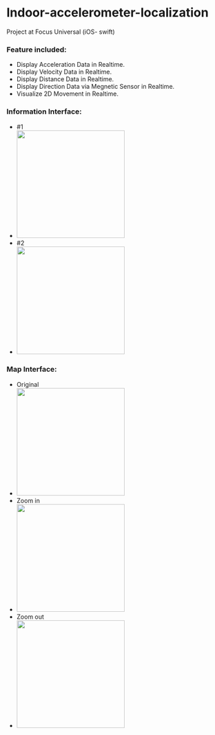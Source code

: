 # Indoor-accelerometer-localization
Project at Focus Universal (iOS- swift)


### Feature included:
- Display Acceleration Data in Realtime.
- Display Velocity Data in Realtime.
- Display Distance Data in Realtime.
- Display Direction Data via Megnetic Sensor in Realtime.
- Visualize 2D Movement in Realtime.

### Information Interface:
- #1
- <img src = "pic/IMG_2849" width = "250"></img><br>
- #2
- <img src = "pic/IMG_2842" width = "250"></img><br>

### Map Interface:
- Original
- <img src = "pic/IMG_2843" width = "250"></img><br>
- Zoom in
- <img src = "pic/IMG_2845" width = "250"></img><br>
- Zoom out
- <img src = "pic/IMG_2844" width = "250"></img><br>


